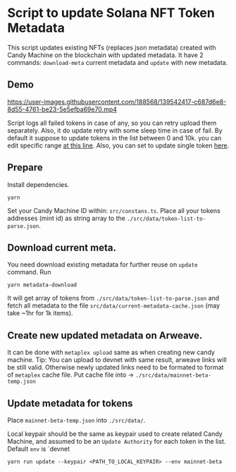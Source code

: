 # Script to update Solana NFT Token Metadata

This script updates existing NFTs (replaces json metadata) created with Candy Machine on the blockchain with updated metadata.
It have 2 commands: `download-meta` current metadata and `update` with new metadata.


## Demo


https://user-images.githubusercontent.com/188568/139542417-c687d6e8-8d55-4761-be23-5e5efba69e70.mp4

Script logs all failed tokens in case of any, so you can retry upload them separately. Also, it do update retry with some sleep time in case of fail.
By default it suppose to update tokens in the list between 0 and 10k. you can edit specific range [at this line](https://github.com/thuglabs/token-metadata-update/blob/master/src/index.ts#L177). Also, you can set to update single token [here](https://github.com/thuglabs/token-metadata-update/blob/master/src/index.ts#L174).

## Prepare

Install dependencies.

```
yarn
```

Set your Candy Machine ID within: `src/constans.ts`.
Place all your tokens addresses (mint id) as string array to the `./src/data/token-list-to-parse.json`.


## Download current meta.

You need download existing metadata for further reuse on `update` command. Run

```
yarn metadata-download
```

It will get array of tokens from `./src/data/token-list-to-parse.json` and fetch all metadata to the file `src/data/current-metadata-cache.json` (may take ~1hr for 1k items).

## Create new updated metadata on Arweave.

It can be done with `metaplex upload` same as when creating new candy machine.
Tip: You can upload to devnet with same result, arweave links will be still valid.
Otherwise newly updated links need to be formated to format of `metaplex` cache file.
Put cache file into -> `./src/data/mainnet-beta-temp.json`

## Update metadata for tokens

Place `mainnet-beta-temp.json` into `./src/data/`.

Local keypair should be the same as keypair used to create related Candy Machine, and assumed to be an `Update Authority` for each token in the list.
Default `env` is `devnet

```
yarn run update --keypair <PATH_TO_LOCAL_KEYPAIR> --env mainnet-beta
```


